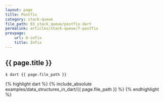 ```yaml
---
layout: page
title: Postfix
category: stack-queue
file_path: 03_stack_queue/postfix.dart
permalink: articles/stack-queue/7-postfix
prevpage: 
    url: 6-infix
    title: Infix    
---
```


## {{ page.title }}

```terminal
$ dart {{ page.file_path }}
```

{% highlight dart %}
{% include_absolute examples/data_structures_in_dart/{{ page.file_path }} %}
{% endhighlight %}      
